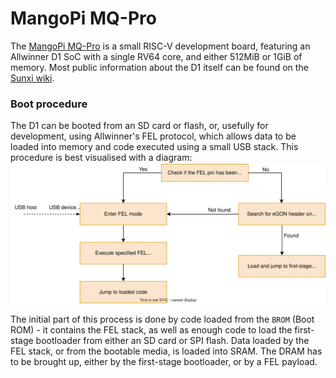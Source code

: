 # MangoPi MQ-Pro
The [MangoPi MQ-Pro](https://mangopi.org/mangopi_mqpro) is a small RISC-V development board, featuring an Allwinner D1 SoC with a single RV64 core, and either 512MiB or 1GiB
of memory. Most public information about the D1 itself can be found on the [Sunxi wiki](https://linux-sunxi.org/D1).

### Boot procedure
The D1 can be booted from an SD card or flash, or, usefully for development, using Allwinner's FEL protocol, which allows data to be loaded into memory and code executed using
a small USB stack. This procedure is best visualised with a diagram:
![Diagram of the D1's boot procedure](../../static/d1_boot_procedure.svg)

The initial part of this process is done by code loaded from the `BROM` (Boot ROM) - it contains the FEL stack, as well as enough code to load the first-stage bootloader from
either an SD card or SPI flash. Data loaded by the FEL stack, or from the bootable media, is loaded into SRAM. The DRAM has to be brought up, either by the first-stage bootloader,
or by a FEL payload.
